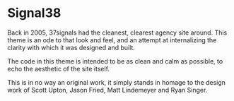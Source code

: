# Signal38
Back in 2005, 37signals had the cleanest, clearest agency site around. This theme is an ode to that look and feel, and an attempt at internalizing the clarity with which it was designed and built.

The code in this theme is intended to be as clean and calm as possible, to echo the aesthetic of the site itself.

This is in no way an original work, it simply stands in homage to the design work of Scott Upton, Jason Fried, Matt Lindemeyer and Ryan Singer.
